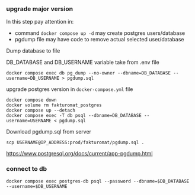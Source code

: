 ### upgrade major version

In this step pay attention in:
- command `docker compose up -d` may create postgres users/database
- pgdump file may have code to remove actual selected user/database

Dump database to file

DB_DATABASE and DB_USERNAME variable take from .env file

    docker compose exec db pg_dump --no-owner --dbname=DB_DATABASE --username=DB_USERNAME > pgdump.sql

upgrade postgres version in `docker-compose.yml` file

    docker compose down
    docker volume rm fakturomat_postgres
    docker compose up --detach
    docker compose exec -T db psql --dbname=DB_DATABASE --username=USERNAME < pgdump.sql

Download pgdump.sql from server

    scp USERNAME@IP_ADDRESS:prod/fakturomat/pgdump.sql .

https://www.postgresql.org/docs/current/app-pgdump.html

### connect to db

    docker compose exec postgres-db psql --password --dbname=$DB_DATABASE --username=$DB_USERNAME